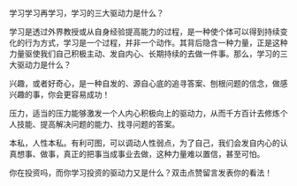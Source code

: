 学习学习再学习，学习的三大驱动力是什么？

学习是透过外界教授或从自身经验提高能力的过程，是一种使个体可以得到持续变化的行为方式，学习是一个过程，并非一个动作。其背后隐含一种力量，正是这种力量驱使我们自己积极主动、发自内心、长期持续的去做一件事。那么，学习的三大驱动力是什么？

兴趣，或者好奇心，是一种自发的、源自心底的追寻答案、刨根问题的信念，做感兴趣的事，你会更容易成功！

压力，适当的压力能够激发一个人内心积极向上的驱动力，从而千方百计去修炼个人技能、提高解决问题的能力、找寻问题的答案。

本私，人性本私。有利可图，可以调动人性弱点，为了自己，我们会发自内心的认真想事、做事，真正的把事当成事业去做，这种力量难以置信，甚至可怕。

你在投资吗，而你学习投资的驱动力又是什么？双击点赞留言发表你的看法！
